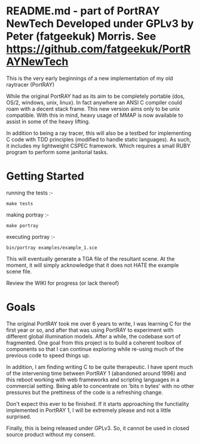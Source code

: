# README.md - part of PortRAY NewTech Developed under GPLv3 by Peter (fatgeekuk) Morris. See https://github.com/fatgeekuk/PortRAYNewTech

This is the very early beginnings of a new implementation of my old raytracer (PortRAY)

While the original PortRAY had as its aim to be completely portable (dos, OS/2, windows, unix, linux). In fact anywhere an ANSI C compiler could roam with a decent stack frame.
This new version aims only to be unix compatible. With this in mind, heavy usage of MMAP is now available to assist in some of the heavy lifting.

In addition to being a ray tracer, this will also be a testbed for implementing C code with TDD principles (modified to handle static languages).
As such, it includes my lightweight CSPEC framework. Which requires a small RUBY program to perform some janitorial tasks.

Getting Started
===============

running the tests :-

    make tests

making portray :-

    make portray

executing portray :-

    bin/portray examples/example_1.sce

This will eventually generate a TGA file of the resultant scene. At the moment, it will simply acknowledge that it does not HATE the example scene file.

Review the WIKI for progress (or lack thereof)

Goals
=====

The original PortRAY took me over 6 years to write, I was learning C for the first year or so, and after that was using PortRAY
to experiment with different global illumination models. After a while, the codebase sort of fragmented. One goal from this project
is to build a coherent toolbox of components so that I can continue exploring while re-using much of the previous code to speed things up.

In addition, I am finding writing C to be quite therapeutic. I have spent much of the intervening time between PortRAY 1 (abandoned around 1996)
and this reboot working with web frameworks and scripting languages in a commercial setting. Being able to concentrate on 'bits n bytes' with no
other pressures but the prettiness of the code is a refreshing change.

Don't expect this ever to be finished. If it starts approaching the functiality implemented in PortRAY 1, I will be extremely please and not a little
surprised.

Finally, this is being released under GPLv3. So, it cannot be used in closed source product without my consent.
